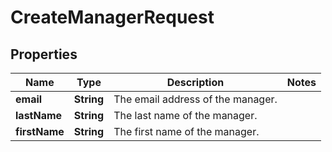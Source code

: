 

# CreateManagerRequest


## Properties

| Name | Type | Description | Notes |
|------------ | ------------- | ------------- | -------------|
|**email** | **String** | The email address of the manager. |  |
|**lastName** | **String** | The last name of the manager. |  |
|**firstName** | **String** | The first name of the manager. |  |



